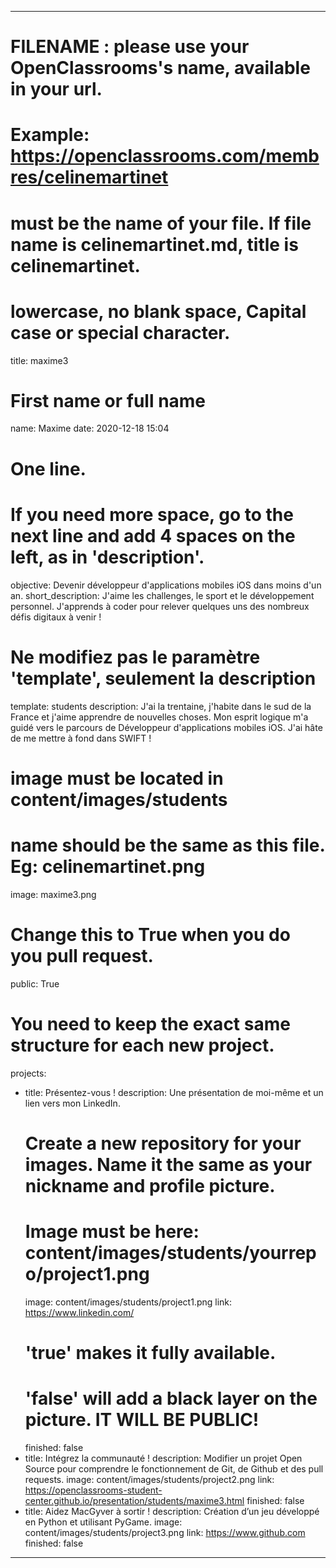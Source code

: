 ---

# FILENAME : please use your OpenClassrooms's name, available in your url.
# Example: https://openclassrooms.com/membres/celinemartinet
# must be the name of your file. If file name is celinemartinet.md, title is celinemartinet.
# lowercase, no blank space, Capital case or special character.
title: maxime3

# First name or full name
name: Maxime
date: 2020-12-18 15:04

# One line.
# If you need more space, go to the next line and add 4 spaces on the left, as in 'description'.
objective: Devenir développeur d'applications mobiles iOS dans moins d'un an.
short_description: J'aime les challenges, le sport et le développement personnel. J'apprends à coder pour relever quelques uns des nombreux défis digitaux à venir !

# Ne modifiez pas le paramètre 'template', seulement la description
template: students
description:
    J'ai la trentaine, j'habite dans le sud de la France et j'aime apprendre de nouvelles choses. Mon esprit logique m'a guidé vers le parcours de Développeur d'applications mobiles iOS. J'ai hâte de me mettre à fond dans SWIFT !

# image must be located in content/images/students
# name should be the same as this file. Eg: celinemartinet.png
image: maxime3.png

# Change this to True when you do you pull request.
public: True

# You need to keep the exact same structure for each new project.
projects:
  - title: Présentez-vous !
    description: Une présentation de moi-même et un lien vers mon LinkedIn.
    # Create a new repository for your images. Name it the same as your nickname and profile picture.
    # Image must be here: content/images/students/yourrepo/project1.png
    image: content/images/students/project1.png
    link: https://www.linkedin.com/
    # 'true' makes it fully available.
    # 'false' will add a black layer on the picture. IT WILL BE PUBLIC!
    finished: false
  - title: Intégrez la communauté !
    description: Modifier un projet Open Source pour comprendre le fonctionnement de Git, de Github et des pull requests. 
    image: content/images/students/project2.png
    link: https://openclassrooms-student-center.github.io/presentation/students/maxime3.html
    finished: false
  - title: Aidez MacGyver à sortir !
    description: Création d’un jeu développé en Python et utilisant PyGame.
    image: content/images/students/project3.png
    link: https://www.github.com
    finished: false
---